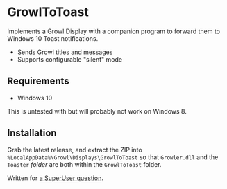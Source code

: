 # GrowlToToast

Implements a Growl Display with a companion program to forward them to Windows 10 Toast notifications.

* Sends Growl titles and messages
* Supports configurable "silent" mode

## Requirements

* Windows 10

This is untested with but will probably not work on Windows 8.

## Installation

Grab the latest release, and extract the ZIP into `%LocalAppData%\Growl\Displays\GrowlToToast` so that `Growler.dll` and the `Toaster` *folder* are both within the `GrowlToToast` folder.

Written for [a SuperUser question](http://superuser.com/questions/1039396/how-do-i-get-growl-for-windows-to-use-native-windows-8-10-notifications).